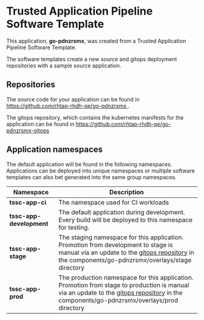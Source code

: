 # Trusted Application Pipeline Software Template

This application, **go-pdnzrsmx**, was created from a Trusted Application Pipeline Software Template.

The software templates create a new source and gitops deployment repositories with a sample source application. 

## Repositories

The source code for your application can be found in [https://github.com/rhtap-rhdh-qe/go-pdnzrsmx ](https://github.com/rhtap-rhdh-qe/go-pdnzrsmx ).
 
The gitops repository, which contains the kubernetes manifests for the application can be found in 
[https://github.com/rhtap-rhdh-qe/go-pdnzrsmx-gitops ](https://github.com/rhtap-rhdh-qe/go-pdnzrsmx-gitops ) 

## Application namespaces 

The default application will be found in the following namespaces. Applications can be deployed into unique namespaces or multiple software templates can also bet generated into the same group namespaces.  

|  Namespace   |  Description   |  
| -------- | -------- |
| **tssc-app-ci** | The namespace used for CI workloads |
| **tssc-app-development** | The default application during development. Every build will be deployed to this namespace for testing. |
| **tssc-app-stage** | The staging namespace for this application. Promotion from development to stage is manual via an update to the [gitops repository](https://github.com/rhtap-rhdh-qe/go-pdnzrsmx-gitops ) in the components/go-pdnzrsmx/overlays/stage directory |
| **tssc-app-prod** | The production namespace for this application. Promotion from stage to production is manual via an update to the [gitops repository](https://github.com/rhtap-rhdh-qe/go-pdnzrsmx-gitops ) in the components/go-pdnzrsmx/overlays/prod directory |